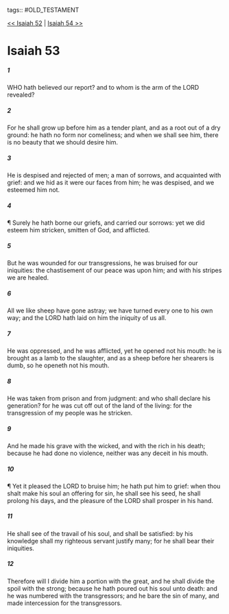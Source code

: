 tags:: #OLD_TESTAMENT

[<< Isaiah 52](OLD_TESTAMENT/23_Isaiah/Isaiah_52.md) | [Isaiah 54 >>](OLD_TESTAMENT/23_Isaiah/Isaiah_54.md)

# Isaiah 53

##### 1

WHO hath believed our report? and to whom is the arm of the LORD revealed?

##### 2

For he shall grow up before him as a tender plant, and as a root out of a dry ground: he hath no form nor comeliness; and when we shall see him, there is no beauty that we should desire him.

##### 3

He is despised and rejected of men; a man of sorrows, and acquainted with grief: and we hid as it were our faces from him; he was despised, and we esteemed him not.

##### 4

¶ Surely he hath borne our griefs, and carried our sorrows: yet we did esteem him stricken, smitten of God, and afflicted.

##### 5

But he was wounded for our transgressions, he was bruised for our iniquities: the chastisement of our peace was upon him; and with his stripes we are healed.

##### 6

All we like sheep have gone astray; we have turned every one to his own way; and the LORD hath laid on him the iniquity of us all.

##### 7

He was oppressed, and he was afflicted, yet he opened not his mouth: he is brought as a lamb to the slaughter, and as a sheep before her shearers is dumb, so he openeth not his mouth.

##### 8

He was taken from prison and from judgment: and who shall declare his generation? for he was cut off out of the land of the living: for the transgression of my people was he stricken.

##### 9

And he made his grave with the wicked, and with the rich in his death; because he had done no violence, neither was any deceit in his mouth.

##### 10

¶ Yet it pleased the LORD to bruise him; he hath put him to grief: when thou shalt make his soul an offering for sin, he shall see his seed, he shall prolong his days, and the pleasure of the LORD shall prosper in his hand.

##### 11

He shall see of the travail of his soul, and shall be satisfied: by his knowledge shall my righteous servant justify many; for he shall bear their iniquities.

##### 12

Therefore will I divide him a portion with the great, and he shall divide the spoil with the strong; because he hath poured out his soul unto death: and he was numbered with the transgressors; and he bare the sin of many, and made intercession for the transgressors.
